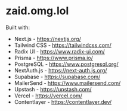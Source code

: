 # zaid.omg.lol

Built with:

-  Next.js - https://nextjs.org/
-  Tailwind CSS - https://tailwindcss.com/
-  Radix UI - https://www.radix-ui.com/
-  Prisma - https://www.prisma.io/
-  PostgreSQL - https://www.postgresql.org/
-  NextAuth.js - https://next-auth.js.org/
-  Supabase - https://supabase.com/
-  MailerSend - https://www.mailersend.com/
-  Upstash - https://upstash.com/
-  Vercel - https://vercel.com/
-  Contentlayer - https://contentlayer.dev/
